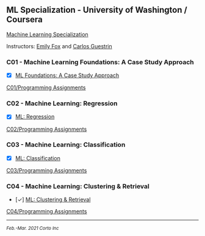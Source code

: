 ## ML Specialization - University of Washington / Coursera

[Machine Learning Specialization](https://www.coursera.org/specializations/machine-learning)

Instructors: [Emily Fox](https://www.coursera.org/instructor/~14032411) and [Carlos Guestrin](https://www.coursera.org/instructor/guestrin)


### C01 - Machine Learning Foundations: A Case Study Approach
 - [x] [ML Foundations: A Case Study Approach](https://www.coursera.org/learn/ml-foundations/home/welcome)

 [C01/Programming Assignments](https://github.com/pascal-p/ML_UW_Spec/tree/main/C01/README.md)

### C02 - Machine Learning: Regression
 - [x] [ML: Regression](https://www.coursera.org/learn/ml-regression)

 [C02/Programming Assignments](https://github.com/pascal-p/ML_UW_Spec/tree/main/C02/README.md)


### C03 - Machine Learning: Classification
 - [x] [ML: Classification](https://www.coursera.org/learn/ml-classification)

 [C03/Programming Assignments](https://github.com/pascal-p/ML_UW_Spec/tree/main/C03/README.md)

### C04 - Machine Learning: Clustering & Retrieval
 - [✓] [ML: Clustering & Retrieval](https://www.coursera.org/learn/ml-clustering-and-retrieval)

 [C04/Programming Assignments](https://github.com/pascal-p/ML_UW_Spec/tree/main/C04/README.md)


<hr />
<p><sub><em>Feb.-Mar. 2021 Corto Inc</sub></em></p>
